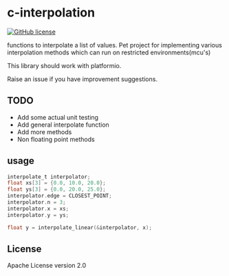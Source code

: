 # c-interpolation

[![GitHub license](https://img.shields.io/github/license/Sail128/c-interpolation)](https://github.com/Sail128/c-interpolation/blob/main/LICENSE)

functions to interpolate a list of values. 
Pet project for implementing various interpolation methods which can run on restricted environments(mcu's)

This library should work with platformio.

Raise an issue if you have improvement suggestions.

## TODO

- Add some actual unit testing
- Add general interpolate function
- Add more methods
- Non floating point methods

## usage

```C
interpolate_t interpolator;
float xs[3] = {0.0, 10.0, 20.0};
float ys[3] = {0.0, 20.0, 25.0};
interpolator.edge = CLOSEST_POINT;
interpolator.n = 3;
interpolator.x = xs;
interpolator.y = ys;

float y = interpolate_linear(&interpolator, x);

```

## License

Apache License version 2.0
